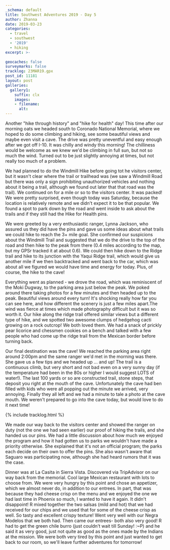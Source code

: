 ```yaml
---
_schema: default
title: Southwest Adventures 2019 - Day 5
author: Zhanna
date: 2019-03-23
categories: 
  - travel
  - southwest
  - '2019'
  - hiking
excerpt: >-
  
geocaches: false
surveymarks: false
tracklog: 23MAR19.gpx
post_id: 11181
layout: post  
galleries:
  gallery1:
    suffix: clx
    images:
    - filename: 
      alt:                                       
---
```


Another "hike through history" and "hike for health" day! This time after our morning oats we headed south to Coronado National Memorial, where we hoped to do some climbing and hiking, see some beautiful views and maybe even visit a cave. The drive was pretty uneventful and easy enough after we got off I-10. It was chilly and windy this morning! The chilliness would be welcome as we knew we'd be climbing in full sun, but not so much the wind. Turned out to be just slightly annoying at times, but not really too much of a problem.

We had planned to do the Windmill Hike before going tot he visitors center, but it wasn't clear where the trail or trailhead was (we saw a Windmill Road but there was only a sign prohibiting unauthorized vehicles and nothing about it being a trail, although we found out later that that road was the trail). We continued on for a mile or so to the visitors center. It was packed! We were pretty surprised, even though today was Saturday, because the location is relatively remote and we didn't expect it to be that popular. We found a spot to park down by the road and went inside to ask about the trails and if they still had the Hike for Health pins.

We were greeted by a very enthusiastic ranger, Lynna Jackson, who assured us they did have the pins and gave us some ideas about what trails we could hike to reach the 3+ mile goal. She confirmed our suspicions about the Windmill Trail and suggested that we do the drive to the top of the road and then hike to the peak from there (0.4 miles according to the map, but my GPSr tracked it at about 0.6). We could then hike down to the Ridge trail and hike to its junction with the Yaqui Ridge trail, which would give us another mile if we then backtracked and went back to the car, which was about all we figured we would have time and energy for today. Plus, of course, the hike to the cave!

Everything went as planned - we drove the road, which was reminiscent of the Moki Dugway, to the parking area just below the peak. We poked around there taking photos for a few minutes and then headed up to the peak. Beautiful views around every turn! It's shocking really how far you can see here, and how different the scenery is just a few miles apart.The wind was fierce at times which made photography difficult but it was so worth it. Our hike along the ridge trail offered similar views but a different type of hike, and we spotted two awesome clumps of hedgehog cacti growing on a rock outcrop! We both loved them. We had a snack of prickly pear licorice and chessmen cookies on a bench and talked with a few people who had come up the ridge trail from the Mexican border before turning back.

Our final destination was the cave! We reached the parking area right around 2:00pm and the same ranger we'd met in the morning was there. She gave us a few tips and we headed up ... and up! The trail is a continuous climb, but very short and not bad even on a very sunny day (if the temperature had been in the 80s or higher I would suggest LOTS of water!). The last 100 yards or so are constructed trail, stone steps, that deposit you right at the mouth of the cave. Unfortunately the cave had ben filled with kids who were all popping out the minute we arrived, very annoying. Finally they all left and we had a minute to tale  a photo at the cave mouth. We weren't prepared to go into the cave today, but would love to do it next time!

{% include tracklog.html %}

We made our way back to the visitors center and showed the ranger on duty (not the one we had seen earlier) our proof of hiking the trails, and she handed us our pins. We had a little discussion about how much we enjoyed the program and how it had gotten us to parks we wouldn't have made a priority otherwise. She explained that it's not an official program; the parks each decide on their own to offer the pins. She also wasn't aware that Saguaro was participating now, although she had heard rumors that it was the case. 

Dinner was at La Casita in Sierra Vista. Discovered via TripAdvisor on our way back from the memorial. Cool large Mexican restaurant with lots to choose from. We were very hungry by this point and chose an appetizer, which we almost never do, in addition to our entrees. In part, that was because they had cheese crisp on the menu and we enjoyed the one we had last time in Phoenix so much, I wanted to have it again. It didn't disappoint! R mixed together the two salsas (mild and hot) that we had received for our chips and we used that for some of the cheese crisp as well. So tasty and excellent crispy texture! Went very well with our Negra Modelos that we both had. Then came our entrees- both also very good! R had to get the green chile burro (just couldn't wait till Sunday! :~P) and he said it as very good, just not quite as good as the ones made by the Indians at the mission. We were both very tired by this point and just wanted to get back to our room, so we'll leave further adventures for tomorrow!